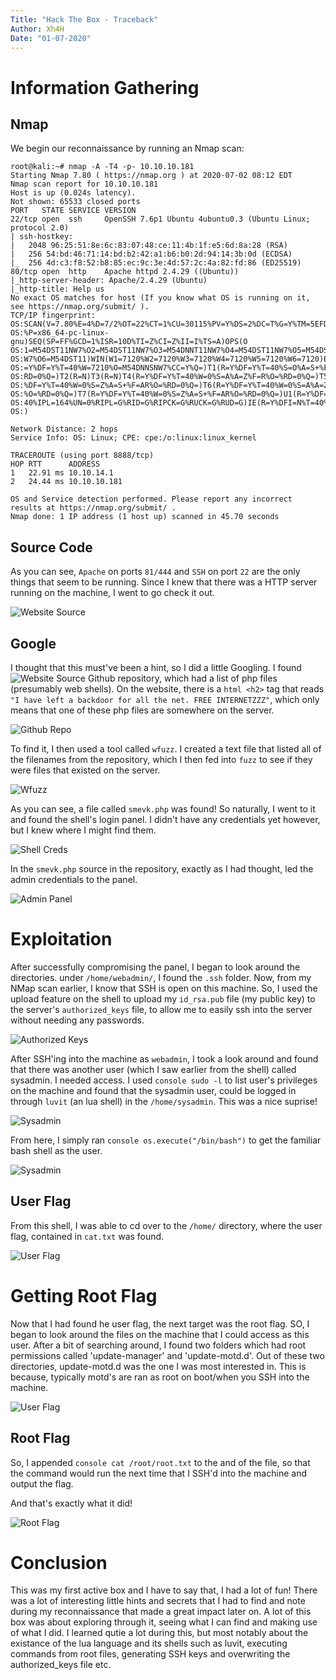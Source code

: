 ```yaml
---
Title: "Hack The Box - Traceback"
Author: Xh4H
Date: "01-07-2020"
---
```


# Information Gathering

## Nmap
We begin our reconnaissance by running an Nmap scan:

```console
root@kali:~# nmap -A -T4 -p- 10.10.10.181
Starting Nmap 7.80 ( https://nmap.org ) at 2020-07-02 08:12 EDT
Nmap scan report for 10.10.10.181
Host is up (0.024s latency).
Not shown: 65533 closed ports
PORT   STATE SERVICE VERSION
22/tcp open  ssh     OpenSSH 7.6p1 Ubuntu 4ubuntu0.3 (Ubuntu Linux; protocol 2.0)
| ssh-hostkey: 
|   2048 96:25:51:8e:6c:83:07:48:ce:11:4b:1f:e5:6d:8a:28 (RSA)
|   256 54:bd:46:71:14:bd:b2:42:a1:b6:b0:2d:94:14:3b:0d (ECDSA)
|_  256 4d:c3:f8:52:b8:85:ec:9c:3e:4d:57:2c:4a:82:fd:86 (ED25519)
80/tcp open  http    Apache httpd 2.4.29 ((Ubuntu))
|_http-server-header: Apache/2.4.29 (Ubuntu)
|_http-title: Help us
No exact OS matches for host (If you know what OS is running on it, see https://nmap.org/submit/ ).
TCP/IP fingerprint:
OS:SCAN(V=7.80%E=4%D=7/2%OT=22%CT=1%CU=30115%PV=Y%DS=2%DC=T%G=Y%TM=5EFDCF49
OS:%P=x86_64-pc-linux-gnu)SEQ(SP=FF%GCD=1%ISR=10D%TI=Z%CI=Z%II=I%TS=A)OPS(O
OS:1=M54DST11NW7%O2=M54DST11NW7%O3=M54DNNT11NW7%O4=M54DST11NW7%O5=M54DST11N
OS:W7%O6=M54DST11)WIN(W1=7120%W2=7120%W3=7120%W4=7120%W5=7120%W6=7120)ECN(R
OS:=Y%DF=Y%T=40%W=7210%O=M54DNNSNW7%CC=Y%Q=)T1(R=Y%DF=Y%T=40%S=O%A=S+%F=AS%
OS:RD=0%Q=)T2(R=N)T3(R=N)T4(R=Y%DF=Y%T=40%W=0%S=A%A=Z%F=R%O=%RD=0%Q=)T5(R=Y
OS:%DF=Y%T=40%W=0%S=Z%A=S+%F=AR%O=%RD=0%Q=)T6(R=Y%DF=Y%T=40%W=0%S=A%A=Z%F=R
OS:%O=%RD=0%Q=)T7(R=Y%DF=Y%T=40%W=0%S=Z%A=S+%F=AR%O=%RD=0%Q=)U1(R=Y%DF=N%T=
OS:40%IPL=164%UN=0%RIPL=G%RID=G%RIPCK=G%RUCK=G%RUD=G)IE(R=Y%DFI=N%T=40%CD=S
OS:)

Network Distance: 2 hops
Service Info: OS: Linux; CPE: cpe:/o:linux:linux_kernel

TRACEROUTE (using port 8888/tcp)
HOP RTT      ADDRESS
1   22.91 ms 10.10.14.1
2   24.44 ms 10.10.10.181

OS and Service detection performed. Please report any incorrect results at https://nmap.org/submit/ .
Nmap done: 1 IP address (1 host up) scanned in 45.70 seconds
```
## Source Code

As you can see, `Apache` on ports `81/444` and `SSH` on port `22` are the only things that seem to be running.
Since I knew that there was a HTTP server running on the machine, I went to go check it out.

![Website Source](https://i.imgur.com/aA7YOYG.png)

## Google

I thought that this must've been a hint, so I did a little Googling. I found ![Website Source](https://github.com/Xh4H/Web-Shells) Github repository, which had a list of php files (presumably web shells). On the website, there is a ```html <h2>``` tag that reads `"I have left a backdoor for all the net. FREE INTERNETZZZ"`, which only means that one of these php files are somewhere on the server.

![Github Repo](https://i.imgur.com/vnl5iw9.png)

To find it, I then used a tool called `wfuzz`. I created a text file that listed all of the filenames from the repository, which I then fed into `fuzz` to see if they were files that existed on the server.

![Wfuzz](https://i.imgur.com/xpaFnXQ.png)

As you can see, a file called `smevk.php` was found! So naturally, I went to it and found the shell's login panel. I didn't have any credentials yet however, but I knew where I might find them.

![Shell Creds](https://i.imgur.com/K4XTEfb.png)

In the `smevk.php` source in the repository, exactly as I had thought, led the admin credentials to the panel.

![Admin Panel](https://i.imgur.com/oLTPy7v.png)

# Exploitation

After successfully compromising the panel, I began to look around the directories. under `/home/webadmin/`, I found the `.ssh` folder. Now, from my NMap scan earlier, I know that SSH is open on this machine. So, I used the upload feature on the shell to upload my `id_rsa.pub` file (my public key) to the server's `authorized_keys` file, to allow me to easily ssh into the server without needing any passwords.

![Authorized Keys](https://i.imgur.com/nQskYs4.png)

After SSH'ing into the machine as `webadmin`, I took a look around and found that there was another user (which I saw earlier from the shell) called sysadmin. I needed access. I used ```console sudo -l``` to list user's privileges on the machine and found that the sysadmin user, could be logged in through `luvit` (an lua shell) in the `/home/sysadmin`. This was a nice suprise!

![Sysadmin](https://i.imgur.com/SWP3eS5.png)

From here, I simply ran ```console os.execute("/bin/bash")``` to get the familiar bash shell as the user.

![Sysadmin](https://i.imgur.com/9UZLmNw.png)


## User Flag

From this shell, I was able to cd over to the `/home/` directory, where the user flag, contained in `cat.txt` was found.

![User Flag](https://i.imgur.com/GzEB2Ji.png)

# Getting Root Flag

Now that I had found he user flag, the next target was the root flag. SO, I began to look around the files on the machine that I could access as this user.
After a bit of searching around, I found two folders which had root permissions called 'update-manager' and 'update-motd.d'. Out of these two directories, update-motd.d was the one I was most interested in. This is because, typically motd's are ran as root on boot/when you SSH into the machine. 

![User Flag](https://i.imgur.com/sLbTP5x.png)


## Root Flag
So, I appended ```console cat /root/root.txt``` to the and of the file, so that the command would run the next time that I SSH'd into the machine and output the flag.

And that's exactly what it did!

![Root Flag](https://i.imgur.com/Ka631pN.png)

# Conclusion
This was my first active box and I have to say that, I had a lot of fun! There was a lot of interesting little hints and secrets that I had to find and note during my reconnaissance that made a great impact later on. A lot of this box was about exploring through it, seeing what I can find and making use of what I did. I learned qutie a lot during this, but most notably about the existance of the lua language and its shells such as luvit, executing commands from root files, generating SSH keys and overwriting the authorized_keys file etc.
